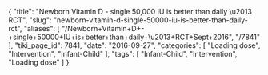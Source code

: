 {
    "title": "Newborn Vitamin D - single 50,000 IU is better than daily \u2013 RCT",
    "slug": "newborn-vitamin-d-single-50000-iu-is-better-than-daily-rct",
    "aliases": [
        "/Newborn+Vitamin+D+-+single+50000+IU+is+better+than+daily+\u2013+RCT+Sept+2016",
        "/7841"
    ],
    "tiki_page_id": 7841,
    "date": "2016-09-27",
    "categories": [
        "Loading dose",
        "Intervention",
        "Infant-Child"
    ],
    "tags": [
        "Infant-Child",
        "Intervention",
        "Loading dose"
    ]
}